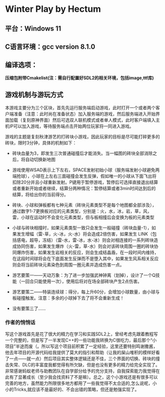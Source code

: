 # Winter Play by Hectum

## 平台：Windows 11

## C语言环境：gcc version 8.1.0

## 编译选项：

​                  **压缩包附带Cmakelist(注：需自行配置好SDL2的相关环境，包括image,ttf库)**

## 游戏机制与游玩方式

本游戏主要分为三个区块，首先先运行服务端启动游戏，此时打开一个或者两个客户端准备（注意：此时尚在准备状态）加入服务端的游戏，然后服务端进入开始界面加载（复刻原神界面）然后可选双人联机模式或者单人模式，此时客户端填入主机IP可以加入游戏，等待服务端点击开始两位玩家将一同进入游戏。

游戏的主题是复刻秋津游艺的打砖块小游戏，因此玩家的目标是尽可能打碎更多的砖块，限时3分钟，具体的机制如下：

- 砖块血量为3，即发生三次普通碰撞后才能消失。当一幅图的砖块全部消除之后，将自动切换新地图
- 游戏使用WSAD表示上下左右，SPACE发射初始小球（服务端发射小球避免两端抢球），小球在上左右三面碰撞会发生反弹，假如唯一的小球从下面飞出将扣除20分并且小球重新发射。P键用于暂停游戏，暂停后可选择直接退出结算或者重新开始或者继续，结算分两种情况：暂停结算或者3min时间达到后的结算，将给出你的当前得分。

- 砖块、小球和弹板都有七种元素（砖块元素类型不是每个地图都全部涉及），通过数字1-7更换板对应的元素类型，分别是：火，水，冰，岩，草，风，雷，小球在运动时不会变化元素类型，但与板相撞后会变换为板的元素类型
- 小球与砖块相撞时，如果元素类型一致只会发生一般碰撞（砖块血量-1），如果发生增幅（雷-草，火-冰，火-水）将会造成2倍伤害，如果发生 LINK（包括感电，超导，冻结）（雷-水，雷-冰，水-冰）则会对相连接的一系列砖块造成协同伤害，如果发生爆炸（火-雷，草-水）则会对该砖块周围一圈的砖块协同爆炸伤害，如果发生岩相关的反应，则会生成结晶盾，在一段时间内维持，在这段时间球将会在下底面发生反弹而不是堕入其中，如果发生风系相关反应则会将当前砖块元素染色到周围一圈元素并造成伤害一点。
- 游艺要策一——天动万象：为了进一步加强武神钟离（划掉），设计了一个Q技能（一回合只能使用一次），使用后将对在场全部砖块产生2点伤害。
- 游艺要策二——特装连续球：得分，每上升60分，会增加小球数量，由小球与板碰撞触发。注意：多余的小球掉下去了将不会重新生成！
- 没有要策三了……

### 作者的悄悄话

写这个游戏首先是花了很大的精力在学习和实践SDL2上，曾经考虑先跟着教程写一个完整的，但是写了一半发现C++的一些功能我转换为C很吃力，最后那个“小项目”半途而废（。所以写这个项目前积累了一定经验，这里还要特别鸣谢撒酱，他去年项目的开源代码给我提供了莫大的指引和帮助（让我的屎山堆积的模样好看了一点——就一点）然后项目其实整体逻辑还是不佳，三个界面的切换、砖块的撞击失常、DLC的丰富度我都觉得有所欠缺，但是也没有更多的精力给完全实现了。非常感谢蚂蚁老师与助教团队在自学部分给予的充分支持，自我探索能力我觉得在此有了显著成长（至少我会找资料了不是嘛）。总之，这个小游戏还是有很多可以完善的地方，虽然能力所限很多地方都用了一些我觉得不太合适的,怎么说呢，小小的Tricks,就应该不是最好的、不会出错的策略，但还是勉强实现了。

